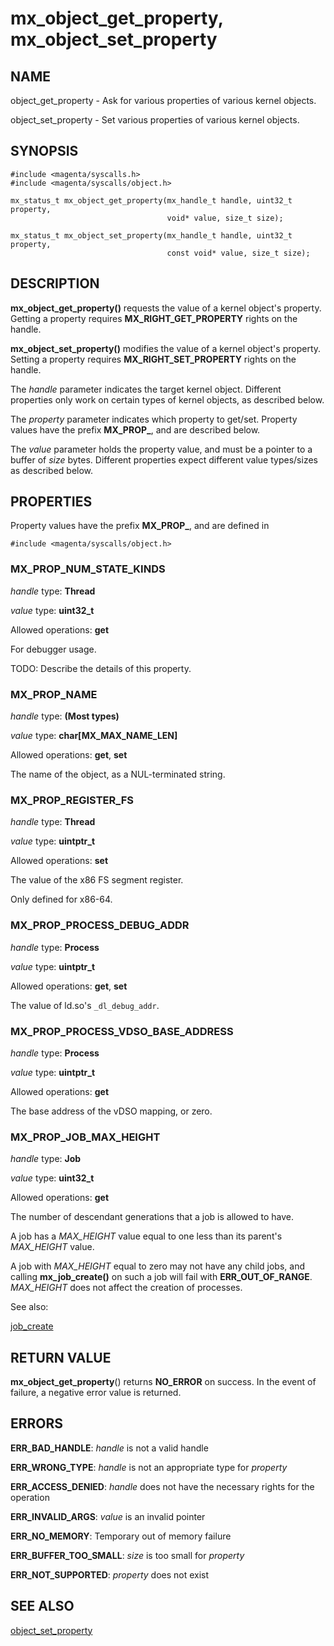 # mx_object_get_property, mx_object_set_property

## NAME

object_get_property - Ask for various properties of various kernel objects.

object_set_property - Set various properties of various kernel objects.

## SYNOPSIS

```
#include <magenta/syscalls.h>
#include <magenta/syscalls/object.h>

mx_status_t mx_object_get_property(mx_handle_t handle, uint32_t property,
                                   void* value, size_t size);

mx_status_t mx_object_set_property(mx_handle_t handle, uint32_t property,
                                   const void* value, size_t size);
```

## DESCRIPTION

**mx_object_get_property()** requests the value of a kernel object's property.
Getting a property requires **MX_RIGHT_GET_PROPERTY** rights on the handle.

**mx_object_set_property()** modifies the value of a kernel object's property.
Setting a property requires **MX_RIGHT_SET_PROPERTY** rights on the handle.

The *handle* parameter indicates the target kernel object. Different properties
only work on certain types of kernel objects, as described below.

The *property* parameter indicates which property to get/set. Property values
have the prefix **MX_PROP_**, and are described below.

The *value* parameter holds the property value, and must be a pointer to a
buffer of *size* bytes. Different properties expect different value types/sizes
as described below.

## PROPERTIES

Property values have the prefix **MX_PROP_**, and are defined in

```
#include <magenta/syscalls/object.h>
```

### MX_PROP_NUM_STATE_KINDS

*handle* type: **Thread**

*value* type: **uint32_t**

Allowed operations: **get**

For debugger usage.

TODO: Describe the details of this property.

### MX_PROP_NAME

*handle* type: **(Most types)**

*value* type: **char\[MX_MAX_NAME_LEN\]**

Allowed operations: **get**, **set**

The name of the object, as a NUL-terminated string.

### MX_PROP_REGISTER_FS

*handle* type: **Thread**

*value* type: **uintptr_t**

Allowed operations: **set**

The value of the x86 FS segment register.

Only defined for x86-64.

### MX_PROP_PROCESS_DEBUG_ADDR

*handle* type: **Process**

*value* type: **uintptr_t**

Allowed operations: **get**, **set**

The value of ld.so's `_dl_debug_addr`.

### MX_PROP_PROCESS_VDSO_BASE_ADDRESS

*handle* type: **Process**

*value* type: **uintptr_t**

Allowed operations: **get**

The base address of the vDSO mapping, or zero.

### MX_PROP_JOB_MAX_HEIGHT

*handle* type: **Job**

*value* type: **uint32_t**

Allowed operations: **get**

The number of descendant generations that a job is allowed to have.

A job has a *MAX_HEIGHT* value equal to one less than its parent's *MAX_HEIGHT*
value.

A job with *MAX_HEIGHT* equal to zero may not have any child jobs, and calling
**mx_job_create()** on such a job will fail with **ERR_OUT_OF_RANGE**.
*MAX_HEIGHT* does not affect the creation of processes.

See also:

[job_create](job_create.md)

## RETURN VALUE

**mx_object_get_property**() returns **NO_ERROR** on success. In the event of
failure, a negative error value is returned.

## ERRORS

**ERR_BAD_HANDLE**: *handle* is not a valid handle

**ERR_WRONG_TYPE**: *handle* is not an appropriate type for *property*

**ERR_ACCESS_DENIED**: *handle* does not have the necessary rights for the
operation

**ERR_INVALID_ARGS**: *value* is an invalid pointer

**ERR_NO_MEMORY**: Temporary out of memory failure

**ERR_BUFFER_TOO_SMALL**: *size* is too small for *property*

**ERR_NOT_SUPPORTED**: *property* does not exist

## SEE ALSO

[object_set_property](object_set_property.md)

